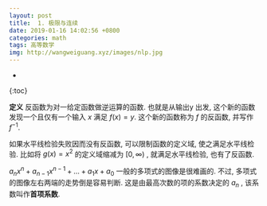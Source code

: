 ```yaml
---
layout: post
title:  1. 极限与连续
date: 2019-01-16 14:02:56 +0800
categories: math
tags: 高等数学  
img: http://wangweiguang.xyz/images/nlp.jpg
---
```



* 
{:toc}

**定义**
反函数为对一给定函数做逆运算的函数. 也就是从输出y 出发, 这个新的函数发现一个且仅有一个输入 $x$ 满足 $f(x)=y$. 这个新的函数称为 $f$ 的反函数, 并写作 $f^{-1}$. 

如果水平线检验失败因而没有反函数, 可以限制函数的定义域, 使之满足水平线检验. 比如将 $g(x)=x^2$ 的定义域缩减为 $[0,\infty )$ , 就满足水平线检验, 也有了反函数. 

$a_n x^n+a_{n-1} x^{n-1}+{...}+a_1 x+a_0$ 一般的多项式的图像是很难画的. 不过, 多项式的图像左右两端的走势倒是容易判断. 这是由最高次数的项的系数决定的 $a_n$ , 该系数叫作**首项系数**.

<script type="text/javascript"
src="http://cdn.mathjax.org/mathjax/latest/MathJax.js?config=TeX-AMS-MML_HTMLorMML">
</script>
<script type="text/x-mathjax-config">
MathJax.Hub.Config({
tex2jax: {inlineMath: [['$','$'], ['\(','\)']]}
});
</script>